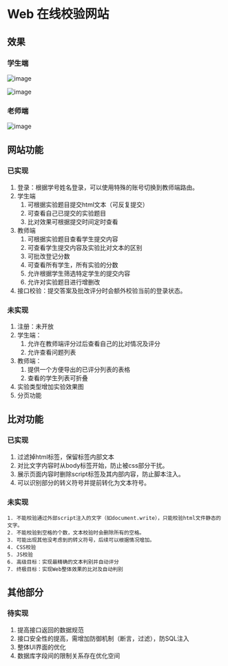 # Web 在线校验网站

## 效果

### 学生端

![image](https://user-images.githubusercontent.com/66943144/193014916-08c5c01f-f3a1-4bc4-98f7-8d0da0871f76.png)


![image](https://user-images.githubusercontent.com/66943144/193014829-381c9077-cee9-412f-bcc7-284c59e0a985.png)

### 老师端

![image](https://user-images.githubusercontent.com/66943144/193015192-706c218f-3a59-4770-97e5-df66c3007403.png)



## 网站功能

### 已实现

1. 登录：根据学号姓名登录，可以使用特殊的账号切换到教师端路由。
2. 学生端
   1. 可根据实验题目提交html文本（可反复提交）
   2. 可查看自己已提交的实验题目
   3. 比对效果可根据提交时间定时查看
3. 教师端
   1. 可根据实验题目查看学生提交内容
   2. 可查看学生提交内容及实验比对文本的区别
   3. 可批改登记分数
   4. 可查看所有学生，所有实验的分数
   5. 允许根据学生筛选特定学生的提交内容
   6. 允许对实验题目进行增删改
4. 接口校验：提交答案及批改评分时会额外校验当前的登录状态。


### 未实现

1. 注册：未开放
2. 学生端：
   1. 允许在教师端评分过后查看自己的比对情况及评分
   2. 允许查看问题列表
3. 教师端：
   1. 提供一个方便导出的已评分列表的表格
   2. 查看的学生列表可折叠
4. 实验类型增加实验效果图
5. 分页功能


## 比对功能

### 已实现
  1. 过滤掉html标签，保留标签内部文本
  2. 对比文字内容时从body标签开始，防止被css部分干扰。
  3. 展示页面内容时删除script标签及其内部内容，防止脚本注入。
  4. 可以识别部分的转义符号并提前转化为文本符号。


### 未实现
    1. 不能校验通过外部script注入的文字（如document.write），只能校验html文件静态的文字。
    2. 不能校验到空格的个数，文本校验时会删除所有的空格。
    3. 可能出现其他没考虑到的转义符号，后续可以根据情况增加。
    4. CSS校验
    5. JS校验
    6. 高级目标：实现最精确的文本判别并自动评分
    7. 终极目标：实现Web整体效果的比对及自动判别

## 其他部分

### 待实现
   1. 提高接口返回的数据规范
   2. 接口安全性的提高，需增加防御机制（断言，过滤），防SQL注入
   3. 整体UI界面的优化
   4. 数据库字段间的限制关系存在优化空间




